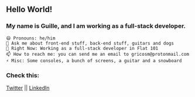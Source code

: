 ## Hello World!

### My name is Guille, and I am working as a full-stack developer.

    😄 Pronouns: he/him
    💬 Ask me about front-end stuff, back-end stuff, guitars and dogs
    🔨 Right Now: Working as a full-stack developer in Flat 101
    📫 How to reach me: you can send me an email to gricosm@protonmail.com
    ⚡ Misc: Some consoles, a bunch of screens, a guitar and a snowboard

### Check this:

<a href="https://twitter.com/gricosm">Twitter</a> || <a href="https://www.linkedin.com/in/gricosm/">LinkedIn</a>
